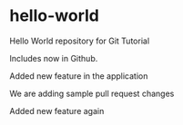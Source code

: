 # hello-world

Hello World repository for Git Tutorial

Includes now in Github.

Added new feature in the application

We are adding sample pull request changes

Added new feature again
